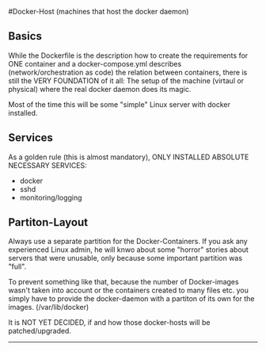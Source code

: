 #Docker-Host (machines that host the docker daemon)

## Basics

While the Dockerfile is the description how to create the requirements for ONE container and a docker-compose.yml describes (network/orchestration as code) the relation between containers, there is still the VERY FOUNDATION of it all: The setup of the machine (virtaul or physical) where the real docker daemon does its magic.

Most of the time this will be some "simple" Linux server with docker installed.

## Services
As a golden rule (this is almost mandatory), ONLY INSTALLED ABSOLUTE NECESSARY SERVICES:
- docker
- sshd
- monitoring/logging

## Partiton-Layout
Always use a separate partition for the Docker-Containers. If you ask any experienced Linux admin, he will knwo about some "horror" stories about servers that were unusable, only because some important partition was "full".

To prevent something like that, because the number of Docker-images wasn't taken into account or the containers created to many files etc. you simply have to provide the docker-daemon with a partiton of its own for the images. (/var/lib/docker)

It is NOT YET DECIDED, if and how those docker-hosts will be patched/upgraded.

---

